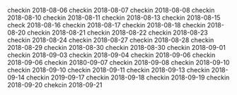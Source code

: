 checkin 2018-08-06
checkin 2018-08-07
checkin 2018-08-08
checkin 2018-08-10
checkin 2018-08-11
checkin 2018-08-13
checkin 2018-08-15
check 2018-08-16
checkin 2018-08-17
checkin 2018-08-18
checkin 2018-08-20
checkin 2018-08-21
checkin 2018-08-22
checkin 2018-08-23
checkin 2018-08-24
checkin 2018-08-27
checkin 2018-08-28
checkin 2018-08-29
checkin 2018-08-30
checkin 2018-08-30
checkin 2018-09-01
checkin 2018-09-03
checkin 2018-09-04
checkin 2018-09-06
checkin 2018-09-06
checkin 20180-09-07
checkin 2018-09-08
checkin 2018-09-10
checkin 2018-09-10
checkin 2018-09-11
checkin 2018-09-13
checkin 2018-09-14
checkin 2019-09-17
checkin 2018-09-18
checkin 2018-09-19
checkin 2018-09-20
chekcin 2018-09-21
